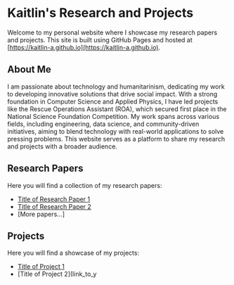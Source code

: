 # Kaitlin's Research and Projects

Welcome to my personal website where I showcase my research papers and projects. This site is built using GitHub Pages and hosted at [https://kaitlin-a.github.io](https://kaitlin-a.github.io).

## About Me

I am passionate about technology and humanitarinism, dedicating my work to developing innovative solutions that drive social impact.
With a strong foundation in Computer Science and Applied Physics, I have led projects like the Rescue Operations Assistant (ROA), which secured first place in the National Science Foundation Competition. My work spans across various fields, including engineering, data science, and community-driven initiatives, aiming to blend technology with real-world applications to solve pressing problems. 
This website serves as a platform to share my research and projects with a broader audience.

## Research Papers

Here you will find a collection of my research papers:

- [Title of Research Paper 1](link_to_your_paper1.pdf)
- [Title of Research Paper 2](link_to_your_paper2.pdf)
- [More papers...]

## Projects

Here you will find a showcase of my projects:

- [Title of Project 1](link_to_your_project1)
- [Title of Project 2](link_to_y

